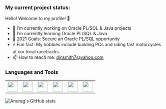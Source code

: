 ### My current project status:

Hello! Welcome to my profile! 🤝

- 🔭 I’m currently working on Oracle PL/SQL & Java projects
- 🌱 I’m currently learning Oracle PL/SQL & Java
- 🥅 2021 Goals: Secure an Oracle PL/SQL opportunity 
- ⚡ Fun fact: My hobbies include building PCs and riding fast motorcycles at our local racetracks.
- 📫 How to reach me: djnsmith7@yahoo.com

### Languages and Tools

<style>
      table td {
            border: none !important;
      }
</style>
<table>
      <tbody>
            <tr>
                <td><img height="32" width="32" src="https://cdn.jsdelivr.net/npm/simple-icons@v4/icons/oracle.svg"</td>
                <td><img height="32" width="32" src="https://cdn.jsdelivr.net/npm/simple-icons@v4/icons/java.svg"</td>
                <td><img height="32" width="32" src="https://cdn.jsdelivr.net/npm/simple-icons@v4/icons/eclipseide.svg"</td>
                <td><img height="32" width="32" src="https://cdn.jsdelivr.net/npm/simple-icons@v4/icons/visualstudiocode.svg"</td>
                <td><img height="32" width="32" src="https://cdn.jsdelivr.net/npm/simple-icons@v4/icons/microsoftoffice.svg"</td>
                <td><img height="32" width="32" src="https://cdn.jsdelivr.net/npm/simple-icons@v4/icons/googlesheets.svg"</td>
            </tr>
      </tbody>
</table>
  
![Anurag's GitHub stats](https://github-readme-stats.vercel.app/api?username=djnsmith7&theme=tokyonight&show_icons=true)
